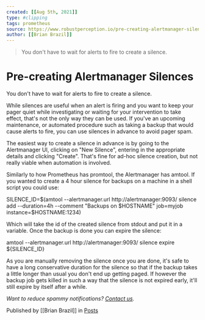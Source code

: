 ```yaml
---
created: [[Aug 5th, 2021]]
type: #clipping
tags: prometheus 
source: https://www.robustperception.io/pre-creating-alertmanager-silences
author: [[Brian Brazil]] 
---
```

> You don't have to wait for alerts to fire to create a silence.

# Pre-creating Alertmanager Silences


You don't have to wait for alerts to fire to create a silence.

While silences are useful when an alert is firing and you want to keep your pager quiet while investigating or waiting for your intervention to take effect, that's not the only way they can be used. If you've an upcoming maintenance, or automated procedure such as taking a backup that would cause alerts to fire, you can use silences in advance to avoid pager spam.

The easiest way to create a silence in advance is by going to the Alertmanager UI, clicking on "New Silence", entering in the appropriate details and clicking "Create". That's fine for ad-hoc silence creation, but not really viable when automation is involved.

Similarly to how Prometheus has promtool, the Alertmanager has amtool. If you wanted to create a 4 hour silence for backups on a machine in a shell script you could use:

SILENCE\_ID=$(amtool --alertmanager.url http://alertmanager:9093/ silence add --duration=4h --comment "Backups on $HOSTNAME" job=myjob instance=$HOSTNAME:1234)

Which will take the id of the created silence from stdout and put it in a variable. Once the backup is done you can expire the silence:

amtool --alertmanager.url http://alertmanager:9093/ silence expire ${SILENCE\_ID}

As you are manually removing the silence once you are done, it's safe to have a long conservative duration for the silence so that if the backup takes a little longer than usual you don't end up getting paged. If however the backup job gets killed in such a way that the silence is not expired early, it'll still expire by itself after a while.

_Want to reduce spammy notifications? [Contact us](mailto:prometheus@robustperception.io)._

Published by [[Brian Brazil]] in [Posts](https://www.robustperception.io/category/posts)
